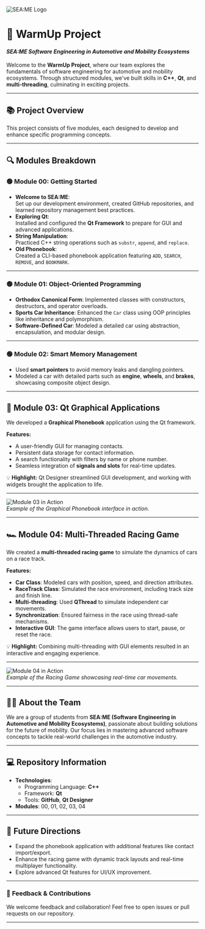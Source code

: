 ![SEA:ME Logo](https://via.placeholder.com/300x100?text=SEA:ME+Logo)  
# 🚀 **WarmUp Project**  
#### *SEA:ME Software Engineering in Automotive and Mobility Ecosystems*

Welcome to the **WarmUp Project**, where our team explores the fundamentals of software engineering for automotive and mobility ecosystems. Through structured modules, we've built skills in **C++**, **Qt**, and **multi-threading**, culminating in exciting projects.

---

## 📚 **Project Overview**

This project consists of five modules, each designed to develop and enhance specific programming concepts.

---

## 🔍 **Modules Breakdown**

### 🟢 **Module 00: Getting Started**
- **Welcome to SEA:ME**:  
  Set up our development environment, created GitHub repositories, and learned repository management best practices.  
- **Exploring Qt**:  
  Installed and configured the **Qt Framework** to prepare for GUI and advanced applications.  
- **String Manipulation**:  
  Practiced C++ string operations such as `substr`, `append`, and `replace`.  
- **Old Phonebook**:  
  Created a CLI-based phonebook application featuring `ADD`, `SEARCH`, `REMOVE`, and `BOOKMARK`.

---

### 🟢 **Module 01: Object-Oriented Programming**  
- **Orthodox Canonical Form**: Implemented classes with constructors, destructors, and operator overloads.  
- **Sports Car Inheritance**: Enhanced the `Car` class using OOP principles like inheritance and polymorphism.  
- **Software-Defined Car**: Modeled a detailed car using abstraction, encapsulation, and modular design.

---

### 🟢 **Module 02: Smart Memory Management**  
- Used **smart pointers** to avoid memory leaks and dangling pointers.  
- Modeled a car with detailed parts such as **engine**, **wheels**, and **brakes**, showcasing composite object design.

---

## 🎨 **Module 03: Qt Graphical Applications**  
We developed a **Graphical Phonebook** application using the Qt framework.  

**Features:**  
- A user-friendly GUI for managing contacts.  
- Persistent data storage for contact information.  
- A search functionality with filters by name or phone number.  
- Seamless integration of **signals and slots** for real-time updates.  

💡 **Highlight:** Qt Designer streamlined GUI development, and working with widgets brought the application to life.

---

![Module 03 in Action](../docs/videos/Module03-Video.gif)  
*Example of the Graphical Phonebook interface in action.*

---

## 🏎️ **Module 04: Multi-Threaded Racing Game**  

We created a **multi-threaded racing game** to simulate the dynamics of cars on a race track.

**Features:**  
- **Car Class**: Modeled cars with position, speed, and direction attributes.  
- **RaceTrack Class**: Simulated the race environment, including track size and finish line.  
- **Multi-threading**: Used **QThread** to simulate independent car movements.  
- **Synchronization**: Ensured fairness in the race using thread-safe mechanisms.  
- **Interactive GUI**: The game interface allows users to start, pause, or reset the race.  

💡 **Highlight:** Combining multi-threading with GUI elements resulted in an interactive and engaging experience.

---

![Module 04 in Action](https://via.placeholder.com/600x300?text=GIF+Placeholder)  
*Example of the Racing Game showcasing real-time car movements.*

---

## 👨‍💻 **About the Team**

We are a group of students from **SEA:ME (Software Engineering in Automotive and Mobility Ecosystems)**, passionate about building solutions for the future of mobility. Our focus lies in mastering advanced software concepts to tackle real-world challenges in the automotive industry.

---

## 💻 **Repository Information**

- **Technologies**:  
  - Programming Language: **C++**  
  - Framework: **Qt**  
  - Tools: **GitHub**, **Qt Designer**  
- **Modules**: 00, 01, 02, 03, 04  

---

## 🚀 **Future Directions**

- Expand the phonebook application with additional features like contact import/export.  
- Enhance the racing game with dynamic track layouts and real-time multiplayer functionality.  
- Explore advanced Qt features for UI/UX improvement.

---

### 📩 **Feedback & Contributions**

We welcome feedback and collaboration! Feel free to open issues or pull requests on our repository.

---
